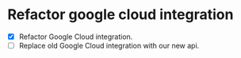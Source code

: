 # Refactor google cloud integration

- [x] Refactor Google Cloud integration.
- [ ] Replace old Google Cloud integration with our new api.
